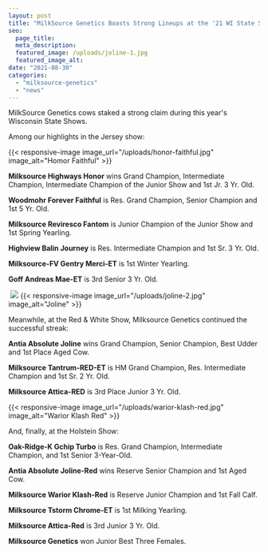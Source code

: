 ```yaml
---
layout: post
title: "MilkSource Genetics Boasts Strong Lineups at the '21 WI State Shows"
seo:
  page_title:
  meta_description:
  featured_image: /uploads/joline-1.jpg
  featured_image_alt: 
date: "2021-08-30"
categories: 
  - "milksource-genetics"
  - "news"
---
```


MilkSource Genetics cows staked a strong claim during this year's Wisconsin State Shows.

Among our highlights in the Jersey show:

{{< responsive-image image_url="/uploads/honor-faithful.jpg" image_alt="Homor Faithful" >}}


**Milksource Highways Honor** wins Grand Champion, Intermediate Champion, Intermediate Champion of the Junior Show and 1st Jr. 3 Yr. Old.

**Woodmohr Forever Faithful** is Res. Grand Champion, Senior Champion and 1st 5 Yr. Old.

**Milksource Reviresco Fantom** is Junior Champion of the Junior Show and 1st Spring Yearling.

**Highview Balin Journey** is Res. Intermediate Champion and 1st Sr. 3 Yr. Old.

**Milksource-FV Gentry Merci-ET** is 1st Winter Yearling.

**Goff Andreas Mae-ET** is 3rd Senior 3 Yr. Old.

 <img src="/uploads/joline-2.jpg" class="mb-3">
{{< responsive-image image_url="/uploads/joline-2.jpg" image_alt="Joline" >}}

Meanwhile, at the Red & White Show, Milksource Genetics continued the successful streak:

**Antia Absolute Joline** wins Grand Champion, Senior Champion, Best Udder and 1st Place Aged Cow.

**Milksource Tantrum-RED-ET** is HM Grand Champion, Res. Intermediate Champion and 1st Sr. 2 Yr. Old.

**Milksource Attica-RED** is 3rd Place Junior 3 Yr. Old.

{{< responsive-image image_url="/uploads/warior-klash-red.jpg" image_alt="Warior Klash Red" >}}

And, finally, at the Holstein Show:

**Oak-Ridge-K Gchip Turbo** is Res. Grand Champion, Intermediate Champion, and 1st Senior 3-Year-Old.

**Antia Absolute Joline-Red** wins Reserve Senior Champion and 1st Aged Cow.

**Milksource Warior Klash-Red** is Reserve Junior Champion and 1st Fall Calf.

**Milksource Tstorm Chrome-ET** is 1st Milking Yearling.

**Milksource Attica-Red** is 3rd Junior 3 Yr. Old.

**Milksource Genetics** won Junior Best Three Females.
